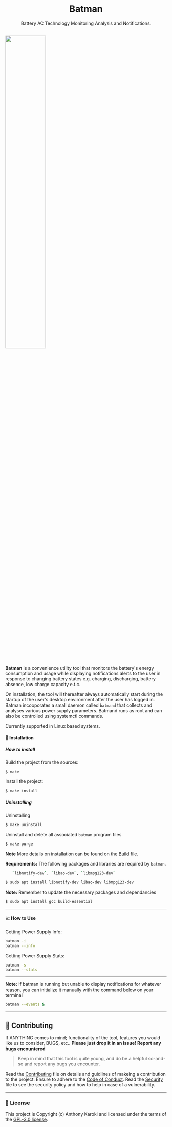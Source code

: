 <h1 align="center"> Batman </h1>
<p align="center">
    Battery AC Technology Monitoring Analysis and Notifications.
    <br />
  <br />
 
</p>

<div>
  <img src="icons/treetop/Treetog-Junior-Battery-power.ico"  width="50%" >
</div>

**Batman** is a convenience utility tool that monitors the battery's energy consumption and usage while displaying notifications alerts to the user in response to changing battery states e.g. charging, discharging, battery absence, low charge capacity e.t.c.

On installation, the tool will thereafter always automatically start during the startup of the user's desktop environment after the user has logged in.
Batman incooporates a small daemon called `batmand` that collects and analyses various power supply parameters. Batmand runs
as root and can also be controlled using systemctl commands.

Currently supported in Linux based systems.

#### 🔧 Installation
##### How to install

Build the project from the sources:
```sh
$ make
```

Install the project:

```sh
$ make install
```

##### Uninstalling
Uninstalling
```sh
$ make uninstall
```
Uninstall and delete all associated `batman` program files
```sh
$ make purge
```
**Note** More details on installation can be found on the [Build](.github/BUILD.md) file.


**Requirements:** The following packages and libraries are required by `batman`. 
```sh
   `libnotify-dev`, `libao-dev`, `libmpg123-dev`
```
```sh
$ sudo apt install libnotify-dev libao-dev libmpg123-dev
```
**Note:** Remember to update the necessary packages and dependancies
```sh
$ sudo apt install gcc build-essential
```


----

#### 📈 How to Use
Getting Power Supply Info:
```sh
batman -i
batman --info
```

Getting Power Supply Stats:
```sh
batman -s
batman --stats
```

----

**Note:** If batman is running but unable to display notifications for whatever reason, you can initialize it manually with the command below on your terminal
```sh
batman --events &
```


----
## 💚 Contributing
If ANYTHING comes to mind; functionality of the tool, features you would like us to consider, BUGS, etc.. 
**Please just drop it in an issue! Report any bugs encountered**
> Keep in mind that this tool is quite young, and do be a
> helpful so-and-so and report any bugs you encounter.

Read the [Contributing](.github/CONTRIBUTING.md) file on details and guidlines of makeing a contribution to the project. Ensure to adhere to the [Code of Conduct](.github/CODE_OF_CONDUCT.md).
Read the [Security](.github/SECURITY.md) file to see the security policy and how to help in case of a vulnerability.


----
### 📜 License

This project is Copyright (c) Anthony Karoki and licensed under the terms of the [GPL-3.0 license](https://choosealicense.com/licenses/gpl-3.0/).
